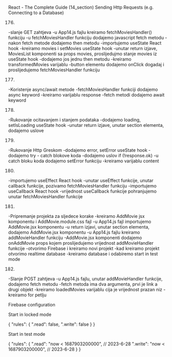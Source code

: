 React - The Complete Guide  (14_section)
Sending Http Requests (e.g. Connecting to a Database)

176. 
-slanje GET zahtjeva
-u App14.js fajlu kreiramo fetchMoviesHandler() funkciju
-u fetchMoviesHandler funkciju dodajemo javascript fetch metodu
-nakon fetch metode dodajemo then metodu
-importujemo useState React hook
-kreiramo movies i setMovies useState hook
-unutar return izjave, MoviesList komponenti sa props movies, proslijedujmo stanje movies iz useState hook
-dodajemo jos jednu then metodu
-kreiramo transformedMovies varijablu
-button elementu dodajemo onClick dogadaj i proslijedujemo fetchMoviesHandler funkciju


177. 
-Koristenje async/await metode
-fetchMoviesHandler funkciji dodajemo async keyword
-kreiramo varijablu response
-fetch metodi dodajemo await keyword


178. 
-Rukovanje ocitavanjem i stanjem podataka
-dodajemo loading, setIsLoading useState hook
-unutar return izjave, unutar section elementa, dodajemo uslove


179. 
-Rukovanje Http Greskom
-dodajemo error, setError useState hook
-dodajemo try - catch blokove koda
-dodajemo uslov if (!response.ok)
-u catch bloku koda dodajemo setError funkciju
-kreiramo varijablu content


180. 
-importujemo useEffect React hook
-unutar useEffect funkcije, unutar callback funkcije, pozivamo fetchMoviesHandler funkciju
-importujemo useCallback React hook
-vrijednost useCallback funkcije pohranjujemo unutar fetchMoviesHandler funkcije


181. 
-Pripremanje projekta za sljedece korake
-kreiramo AddMovie jsx komponentu i AddMovie.module.css fajl
-u App14.js fajl importujemo AddMovie.jsx komponentu
-u return izjavi, unutar section elementa, dodajemo AddMovie.jsx komponentu
-u App14.js fajlu kreiramo addMovieHandler funkciju
-AddMovie.jsx komponenti dodajemo onAddMovie props kojem proslijedujemo vrijednost addMovieHandler funkcije
-otvorimo Firebase i kreiramo novi projekt
-kad kreiramo projekt otvorimo realtime database
-kreiramo database i odabiremo start in test mode


182. 
-Slanje POST zahtjeva
-u App14.js fajlu, unutar addMovieHandler funkcije, dodajemo fetch metodu
-fetch metoda ima dva argumenta, prvi je link a drugi objekt
-kreiramo loadedMovies varijablu cija je vrijednost prazan niz
-kreiramo for petlju





Firebase configuration

Start in locked mode

{
  "rules": {
    ".read": false,
    ".write": false
  }
}


Start in test mode

{
  "rules": {
    ".read": "now < 1687903200000",  // 2023-6-28
    ".write": "now < 1687903200000",  // 2023-6-28
  }
}
